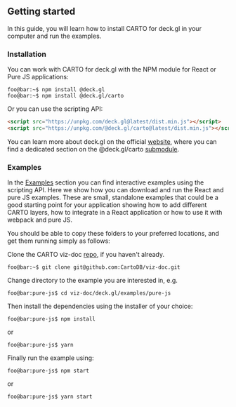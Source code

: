 ## Getting started

In this guide, you will learn how to install CARTO for deck.gl in your computer and run the examples.

### Installation

You can work with CARTO for deck.gl with the NPM module for React or Pure JS applications:

```console
foo@bar:~$ npm install @deck.gl
foo@bar:~$ npm install @deck.gl/carto
```   

Or you can use the scripting API:

```html
<script src="https://unpkg.com/deck.gl@latest/dist.min.js"></script>
<script src="https://unpkg.com/@deck.gl/carto@latest/dist.min.js"></script>
```   

You can learn more about deck.gl on the official [website](https://deck.gl), where you can find a dedicated section on the @deck.gl/carto [submodule](https://deck.gl/docs/api-reference/carto/overview).

### Examples

In the [Examples]({{site.baseurl}}/deck-gl/examples) section you can find interactive examples using the scripting API. Here we show how you can download and run the React and pure JS examples. These are small, standalone examples that could be a good starting point for your application showing how to add different CARTO layers, how to integrate in a React application or how to use it with webpack and pure JS.

You should be able to copy these folders to your preferred locations, and get them running simply as follows:

Clone the CARTO viz-doc [repo](https://github.com/CartoDB/viz-doc), if you haven't already.

```console
foo@bar:~$ git clone git@github.com:CartoDB/viz-doc.git
```   

Change directory to the example you are interested in, e.g.

```console
foo@bar:pure-js$ cd viz-doc/deck.gl/examples/pure-js
```   

Then install the dependencies using the installer of your choice:

```console
foo@bar:pure-js$ npm install
```   

or

```console
foo@bar:pure-js$ yarn
```   

Finally run the example using:

```console
foo@bar:pure-js$ npm start
```   

or

```console
foo@bar:pure-js$ yarn start
```   
   
